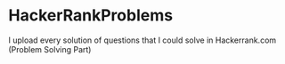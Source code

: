 # HackerRankProblems
I upload every solution of questions that I could solve in Hackerrank.com (Problem Solving Part)
